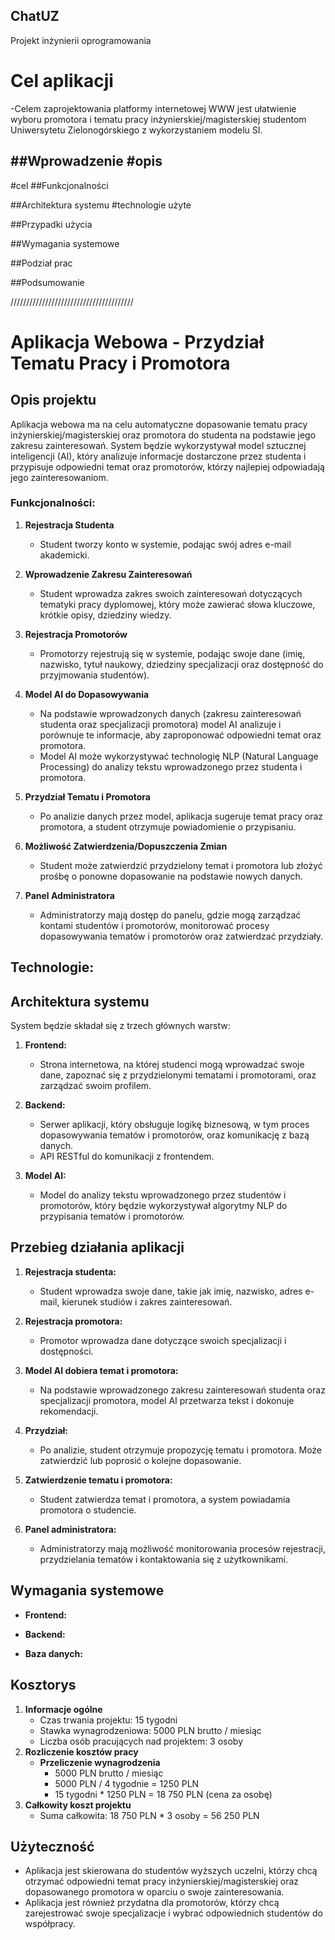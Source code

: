 ## ChatUZ
Projekt inżynierii oprogramowania

# Cel aplikacji

-Celem zaprojektowania platformy internetowej WWW jest ułatwienie wyboru promotora i tematu pracy inżynierskiej/magisterskiej studentom Uniwersytetu Zielonogórskiego z wykorzystaniem modelu SI.


##Wprowadzenie
#opis
-
#cel
##Funkcjonalności

##Architektura systemu
#technologie użyte 

##Przypadki użycia

##Wymagania systemowe

##Podział prac

##Podsumowanie


///////////////////////////////////////

# Aplikacja Webowa - Przydział Tematu Pracy i Promotora

## Opis projektu

Aplikacja webowa ma na celu automatyczne dopasowanie tematu pracy inżynierskiej/magisterskiej oraz promotora do studenta na podstawie jego zakresu zainteresowań. System będzie wykorzystywał model sztucznej inteligencji (AI), który analizuje informacje dostarczone przez studenta i przypisuje odpowiedni temat oraz promotorów, którzy najlepiej odpowiadają jego zainteresowaniom.

### Funkcjonalności:

1. **Rejestracja Studenta**  
   - Student tworzy konto w systemie, podając swój adres e-mail akademicki.

2. **Wprowadzenie Zakresu Zainteresowań**  
   - Student wprowadza zakres swoich zainteresowań dotyczących tematyki pracy dyplomowej, który może zawierać słowa kluczowe, krótkie opisy, dziedziny wiedzy.

3. **Rejestracja Promotorów**  
   - Promotorzy rejestrują się w systemie, podając swoje dane (imię, nazwisko, tytuł naukowy, dziedziny specjalizacji oraz dostępność do przyjmowania studentów).

4. **Model AI do Dopasowywania**  
   - Na podstawie wprowadzonych danych (zakresu zainteresowań studenta oraz specjalizacji promotora) model AI analizuje i porównuje te informacje, aby zaproponować odpowiedni temat oraz promotora.
   - Model AI może wykorzystywać technologię NLP (Natural Language Processing) do analizy tekstu wprowadzonego przez studenta i promotora.

5. **Przydział Tematu i Promotora**  
   - Po analizie danych przez model, aplikacja sugeruje temat pracy oraz promotora, a student otrzymuje powiadomienie o przypisaniu.

6. **Możliwość Zatwierdzenia/Dopuszczenia Zmian**  
   - Student może zatwierdzić przydzielony temat i promotora lub złożyć prośbę o ponowne dopasowanie na podstawie nowych danych.

7. **Panel Administratora**  
   - Administratorzy mają dostęp do panelu, gdzie mogą zarządzać kontami studentów i promotorów, monitorować procesy dopasowywania tematów i promotorów oraz zatwierdzać przydziały.

## Technologie:


## Architektura systemu

System będzie składał się z trzech głównych warstw:

1. **Frontend:**  
   - Strona internetowa, na której studenci mogą wprowadzać swoje dane, zapoznać się z przydzielonymi tematami i promotorami, oraz zarządzać swoim profilem.

2. **Backend:**  
   - Serwer aplikacji, który obsługuje logikę biznesową, w tym proces dopasowywania tematów i promotorów, oraz komunikację z bazą danych.
   - API RESTful do komunikacji z frontendem.

3. **Model AI:**  
   - Model do analizy tekstu wprowadzonego przez studentów i promotorów, który będzie wykorzystywał algorytmy NLP do przypisania tematów i promotorów.

## Przebieg działania aplikacji

1. **Rejestracja studenta:**
   - Student wprowadza swoje dane, takie jak imię, nazwisko, adres e-mail, kierunek studiów i zakres zainteresowań.
   
2. **Rejestracja promotora:**
   - Promotor wprowadza dane dotyczące swoich specjalizacji i dostępności.
   
3. **Model AI dobiera temat i promotora:**
   - Na podstawie wprowadzonego zakresu zainteresowań studenta oraz specjalizacji promotora, model AI przetwarza tekst i dokonuje rekomendacji.
   
4. **Przydział:**
   - Po analizie, student otrzymuje propozycję tematu i promotora. Może zatwierdzić lub poprosić o kolejne dopasowanie.

5. **Zatwierdzenie tematu i promotora:**
   - Student zatwierdza temat i promotora, a system powiadamia promotora o studencie.

6. **Panel administratora:**
   - Administratorzy mają możliwość monitorowania procesów rejestracji, przydzielania tematów i kontaktowania się z użytkownikami.

## Wymagania systemowe

- **Frontend:**  


- **Backend:**  


- **Baza danych:**  

## Kosztorys
1. **Informacje ogólne**
   - Czas trwania projektu: 15 tygodni
   - Stawka wynagrodzeniowa: 5000 PLN brutto / miesiąc
   - Liczba osób pracujących nad projektem: 3 osoby
2. **Rozliczenie kosztów pracy**
   - **Przeliczenie wynagrodzenia**
      - 5000 PLN brutto / miesiąc
      - 5000 PLN / 4 tygodnie = 1250 PLN
      - 15 tygodni * 1250 PLN = 18 750 PLN (cena za osobę)
3. **Całkowity koszt projektu**
   - Suma całkowita: 18 750 PLN * 3 osoby = 56 250 PLN

## Użyteczność

- Aplikacja jest skierowana do studentów wyższych uczelni, którzy chcą otrzymać odpowiedni temat pracy inżynierskiej/magisterskiej oraz dopasowanego promotora w oparciu o swoje zainteresowania.
- Aplikacja jest również przydatna dla promotorów, którzy chcą zarejestrować swoje specjalizacje i wybrać odpowiednich studentów do współpracy.
